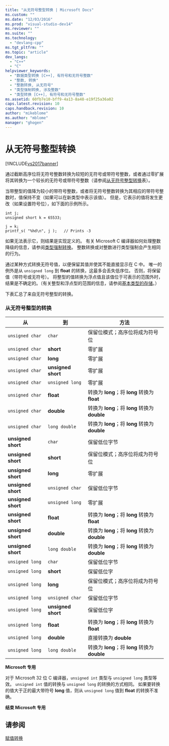 ```yaml
---
title: "从无符号整型转换 | Microsoft Docs"
ms.custom: ""
ms.date: "12/03/2016"
ms.prod: "visual-studio-dev14"
ms.reviewer: ""
ms.suite: ""
ms.technology: 
  - "devlang-cpp"
ms.tgt_pltfrm: ""
ms.topic: "article"
dev_langs: 
  - "C++"
  - "C"
helpviewer_keywords: 
  - "数据类型转换 [C++], 有符号和无符号整数"
  - "整数, 转换"
  - "整数转换, 从无符号"
  - "类型强制转换, 涉及整数"
  - "类型转换 [C++], 有符号和无符号整数"
ms.assetid: 60fb7e10-bff9-4a13-8a48-e19f25a36a02
caps.latest.revision: 10
caps.handback.revision: 10
author: "mikeblome"
ms.author: "mblome"
manager: "ghogen"
---
```

# 从无符号整型转换
[!INCLUDE[vs2017banner](../assembler/inline/includes/vs2017banner.md)]

通过截断高序位将无符号整数转换为较短的无符号或带符号整数，或者通过零扩展将其转换为一个较长的无符号或带符号整数（请参阅[从无符号整型转换](#_clang_table_4..3)表）。  
  
 当带整型的值降为较小的带符号整数，或者将无符号整数转换为其相应的带符号整数时，值保持不变（如果可以在新类型中表示该值）。  但是，它表示的值将发生更改（如果设置符号位），如下面的示例所示。  
  
```  
int j;  
unsigned short k = 65533;  
  
j = k;  
printf_s( "%hd\n", j );   // Prints -3  
```  
  
 如果无法表示它，则结果是实现定义的。  有关 Microsoft C 编译器如何处理整数降级的信息，请参阅[类型强制转换](../c-language/type-cast-conversions.md)。  整数转换或对整数进行类型强制会产生相同的行为。  
  
 通过某种方式转换无符号值，以便保留其值并使其不能直接显示在 C 中。  唯一的例外是从 `unsigned long` 到 **float** 的转换，这最多会丢失低序位。  否则，将保留值（带符号或无符号）。  将整型的值转换为浮点值且该值位于可表示的范围外时，结果是不确定的。（有关整型和浮点型的范围的信息，请参阅[基本类型的存储](../c-language/storage-of-basic-types.md)。）  
  
 下表汇总了来自无符号整型的转换。  
  
### 从无符号整型的转换  
  
|从|到|方法|  
|-------|-------|--------|  
|`unsigned char`|`char`|保留位模式；高序位将成为符号位|  
|`unsigned char`|**short**|零扩展|  
|`unsigned char`|**long**|零扩展|  
|`unsigned char`|**unsigned short**|零扩展|  
|`unsigned char`|`unsigned long`|零扩展|  
|`unsigned char`|**float**|转换为 **long**；将 **long** 转换为 **float**|  
|`unsigned char`|**double**|转换为 **long**；将 **long** 转换为 **double**|  
|`unsigned char`|`long double`|转换为 **long**；将 **long** 转换为 **double**|  
|**unsigned short**|`char`|保留低位字节|  
|**unsigned short**|**short**|保留位模式；高序位将成为符号位|  
|**unsigned short**|**long**|零扩展|  
|**unsigned short**|`unsigned char`|保留低位字节|  
|**unsigned short**|`unsigned long`|零扩展|  
|**unsigned short**|**float**|转换为 **long**；将 **long** 转换为 **float**|  
|**unsigned short**|**double**|转换为 **long**；将 **long** 转换为 **double**|  
|**unsigned short**|`long double`|转换为 **long**；将 **long** 转换为 **double**|  
|`unsigned long`|`char`|保留低位字节|  
|`unsigned long`|**short**|保留低位字|  
|`unsigned long`|**long**|保留位模式；高序位将成为符号位|  
|`unsigned long`|`unsigned char`|保留低位字节|  
|`unsigned long`|**unsigned short**|保留低位字|  
|`unsigned long`|**float**|转换为 **long**；将 **long** 转换为 **float**|  
|`unsigned long`|**double**|直接转换为 **double**|  
|`unsigned long`|`long double`|转换为 **long**；将 **long** 转换为 **double**|  
  
 **Microsoft 专用**  
  
 对于 Microsoft 32 位 C 编译器，`unsigned int` 类型与 `unsigned long` 类型等效。  `unsigned int` 值的转换与 `unsigned long` 的转换的方式相同。  如果要转换的值大于正的最大带符号 **long** 值，则从 `unsigned long` 值到 **float** 的转换不准确。  
  
 **结束 Microsoft 专用**  
  
## 请参阅  
 [赋值转换](../c-language/assignment-conversions.md)